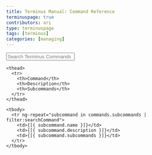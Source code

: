 ```yaml
---
title: Terminus Manual: Command Reference
terminuspage: true
contributors: ari
type: terminuspage
tags: [terminus]
categories: [managing]
---
```


<div class="container" ng-app="terminusCommandsApp" ng-controller="mainController">

  <form>
    <div class="form-group">
      <div class="input-group">
        <div class="input-group-addon"><i class="fa fa-search"></i></div>
        <input type="text" class="form-control" placeholder="Search Terminus Commands" ng-model="searchCommand">
      </div>      
    </div>
  </form>

  <table class="table table-responsive table-bordered table-striped">

    <thead>
      <tr>
        <th>Command</th>
        <th>Description</th>
        <th>Subcommands</th>
      </tr>
    </thead>

    <tbody>
      <tr ng-repeat="subcommand in commands.subcommands | filter:searchCommand">
        <td>{[{ subcommand.name }]}</td>
        <td>{[{ subcommand.description }]}</td>
        <td>{[{ subcommand.subcommands }]}</td>
      </tr>
    </tbody>

  </table>
</div>
